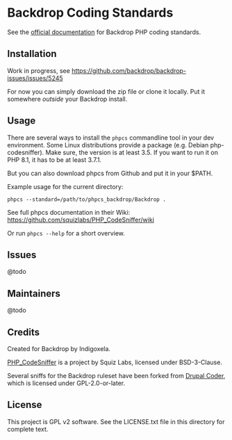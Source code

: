 # Backdrop Coding Standards

See the [official documentation](https://docs.backdropcms.org/php-standards)
 for Backdrop PHP coding standards.

## Installation

Work in progress, see https://github.com/backdrop/backdrop-issues/issues/5245

For now you can simply download the zip file or clone it locally. Put it
somewhere *outside* your Backdrop install.

## Usage

There are several ways to install the `phpcs` commandline tool in your dev
environment.
Some Linux distributions provide a package (e.g. Debian php-codesniffer).
Make sure, the version is at least 3.5.
If you want to run it on PHP 8.1, it has to be at least 3.7.1.

But you can also download phpcs from Github and put it in your $PATH.

Example usage for the current directory:

```
phpcs --standard=/path/to/phpcs_backdrop/Backdrop .
```
See full phpcs documentation in their Wiki:
https://github.com/squizlabs/PHP_CodeSniffer/wiki

Or run `phpcs --help` for a short overview.

## Issues

@todo

## Maintainers

@todo

## Credits

Created for Backdrop by Indigoxela.

[PHP_CodeSniffer](https://github.com/squizlabs/PHP_CodeSniffer) is a project by
 Squiz Labs, licensed under BSD-3-Clause.

Several sniffs for the Backdrop ruleset have been forked from
[Drupal Coder](https://github.com/pfrenssen/coder), which is licensed under
 GPL-2.0-or-later.

## License

This project is GPL v2 software. See the LICENSE.txt file in this directory for complete text.
